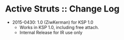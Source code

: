 # Active Struts :: Change Log

* 2015-0430: 1.0 (ZiwKerman) for KSP 1.0
	+ Works in KSP 1.0, including free attach.
	+ Internal Release for IR use only
